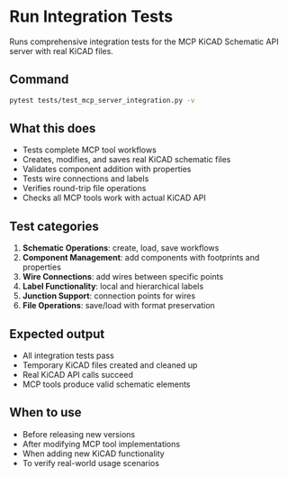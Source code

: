 # Run Integration Tests

Runs comprehensive integration tests for the MCP KiCAD Schematic API server with real KiCAD files.

## Command

```bash
pytest tests/test_mcp_server_integration.py -v
```

## What this does

- Tests complete MCP tool workflows
- Creates, modifies, and saves real KiCAD schematic files
- Validates component addition with properties
- Tests wire connections and labels
- Verifies round-trip file operations
- Checks all MCP tools work with actual KiCAD API

## Test categories

1. **Schematic Operations**: create, load, save workflows
2. **Component Management**: add components with footprints and properties  
3. **Wire Connections**: add wires between specific points
4. **Label Functionality**: local and hierarchical labels
5. **Junction Support**: connection points for wires
6. **File Operations**: save/load with format preservation

## Expected output

- All integration tests pass
- Temporary KiCAD files created and cleaned up
- Real KiCAD API calls succeed
- MCP tools produce valid schematic elements

## When to use

- Before releasing new versions
- After modifying MCP tool implementations
- When adding new KiCAD functionality
- To verify real-world usage scenarios